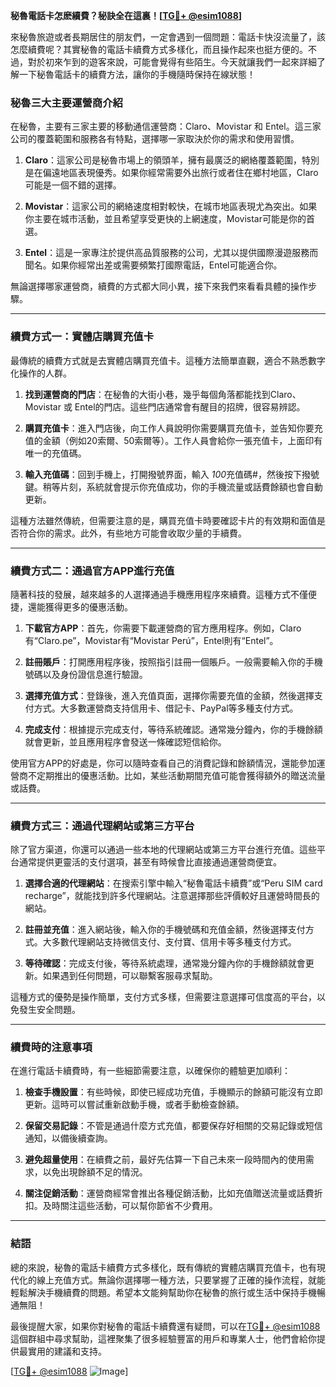 **秘魯電話卡怎麽續費？秘訣全在這裏！[[TG💪+ @esim1088](https://t.me/s/esim1088)]**

來秘魯旅遊或者長期居住的朋友們，一定會遇到一個問題：電話卡快沒流量了，該怎麼續費呢？其實秘魯的電話卡續費方式多樣化，而且操作起來也挺方便的。不過，對於初來乍到的遊客來說，可能會覺得有些陌生。今天就讓我們一起來詳細了解一下秘魯電話卡的續費方法，讓你的手機隨時保持在線狀態！

### **秘魯三大主要運營商介紹**

在秘魯，主要有三家主要的移動通信運營商：Claro、Movistar 和 Entel。這三家公司的覆蓋範圍和服務各有特點，選擇哪一家取決於你的需求和使用習慣。

1. **Claro**：這家公司是秘魯市場上的領頭羊，擁有最廣泛的網絡覆蓋範圍，特別是在偏遠地區表現優秀。如果你經常需要外出旅行或者住在鄉村地區，Claro可能是一個不錯的選擇。
   
2. **Movistar**：這家公司的網絡速度相對較快，在城市地區表現尤為突出。如果你主要在城市活動，並且希望享受更快的上網速度，Movistar可能是你的首選。

3. **Entel**：這是一家專注於提供高品質服務的公司，尤其以提供國際漫遊服務而聞名。如果你經常出差或需要頻繁打國際電話，Entel可能適合你。

無論選擇哪家運營商，續費的方式都大同小異，接下來我們來看看具體的操作步驟。

---

### **續費方式一：實體店購買充值卡**

最傳統的續費方式就是去實體店購買充值卡。這種方法簡單直觀，適合不熟悉數字化操作的人群。

1. **找到運營商的門店**：在秘魯的大街小巷，幾乎每個角落都能找到Claro、Movistar 或 Entel的門店。這些門店通常會有醒目的招牌，很容易辨認。

2. **購買充值卡**：進入門店後，向工作人員說明你需要購買充值卡，並告知你要充值的金額（例如20索爾、50索爾等）。工作人員會給你一張充值卡，上面印有唯一的充值碼。

3. **輸入充值碼**：回到手機上，打開撥號界面，輸入 *100*充值碼#，然後按下撥號鍵。稍等片刻，系統就會提示你充值成功，你的手機流量或話費餘額也會自動更新。

這種方法雖然傳統，但需要注意的是，購買充值卡時要確認卡片的有效期和面值是否符合你的需求。此外，有些地方可能會收取少量的手續費。

---

### **續費方式二：通過官方APP進行充值**

隨著科技的發展，越來越多的人選擇通過手機應用程序來續費。這種方式不僅便捷，還能獲得更多的優惠活動。

1. **下載官方APP**：首先，你需要下載運營商的官方應用程序。例如，Claro有“Claro.pe”，Movistar有“Movistar Perú”，Entel則有“Entel”。

2. **註冊賬戶**：打開應用程序後，按照指引註冊一個賬戶。一般需要輸入你的手機號碼以及身份證信息進行驗證。

3. **選擇充值方式**：登錄後，進入充值頁面，選擇你需要充值的金額，然後選擇支付方式。大多數運營商支持信用卡、借記卡、PayPal等多種支付方式。

4. **完成支付**：根據提示完成支付，等待系統確認。通常幾分鐘內，你的手機餘額就會更新，並且應用程序會發送一條確認短信給你。

使用官方APP的好處是，你可以隨時查看自己的消費記錄和餘額情況，還能參加運營商不定期推出的優惠活動。比如，某些活動期間充值可能會獲得額外的贈送流量或話費。

---

### **續費方式三：通過代理網站或第三方平台**

除了官方渠道，你還可以通過一些本地的代理網站或第三方平台進行充值。這些平台通常提供更靈活的支付選項，甚至有時候會比直接通過運營商便宜。

1. **選擇合適的代理網站**：在搜索引擎中輸入“秘魯電話卡續費”或“Peru SIM card recharge”，就能找到許多代理網站。注意選擇那些評價較好且運營時間長的網站。

2. **註冊並充值**：進入網站後，輸入你的手機號碼和充值金額，然後選擇支付方式。大多數代理網站支持微信支付、支付寶、信用卡等多種支付方式。

3. **等待確認**：完成支付後，等待系統處理，通常幾分鐘內你的手機餘額就會更新。如果遇到任何問題，可以聯繫客服尋求幫助。

這種方式的優勢是操作簡單，支付方式多樣，但需要注意選擇可信度高的平台，以免發生安全問題。

---

### **續費時的注意事項**

在進行電話卡續費時，有一些細節需要注意，以確保你的體驗更加順利：

1. **檢查手機設置**：有些時候，即使已經成功充值，手機顯示的餘額可能沒有立即更新。這時可以嘗試重新啟動手機，或者手動檢查餘額。

2. **保留交易記錄**：不管是通過什麼方式充值，都要保存好相關的交易記錄或短信通知，以備後續查詢。

3. **避免超量使用**：在續費之前，最好先估算一下自己未來一段時間內的使用需求，以免出現餘額不足的情況。

4. **關注促銷活動**：運營商經常會推出各種促銷活動，比如充值贈送流量或話費折扣。及時關注這些活動，可以幫你節省不少費用。

---

### **結語**

總的來說，秘魯的電話卡續費方式多樣化，既有傳統的實體店購買充值卡，也有現代化的線上充值方式。無論你選擇哪一種方法，只要掌握了正確的操作流程，就能輕鬆解決手機續費的問題。希望本文能夠幫助你在秘魯的旅行或生活中保持手機暢通無阻！

最後提醒大家，如果你對秘魯的電話卡續費還有疑問，可以在[TG💪+ @esim1088](https://t.me/s/esim1088)這個群組中尋求幫助，這裡聚集了很多經驗豐富的用戶和專業人士，他們會給你提供最實用的建議和支持。

[[TG💪+ @esim1088](https://t.me/s/esim1088) ![Image](https://i.postimg.cc/4NQfJmqS/Snipaste-2025-05-13-00-14-12.png)]